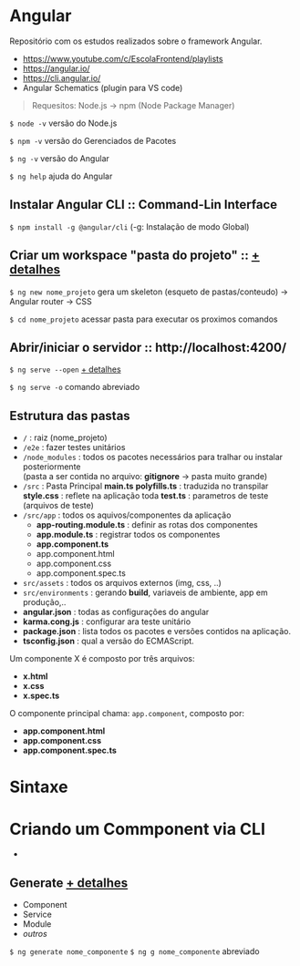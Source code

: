 # Angular
Repositório com os estudos realizados sobre o framework Angular.

- https://www.youtube.com/c/EscolaFrontend/playlists
- https://angular.io/
- https://cli.angular.io/
- Angular Schematics (plugin para VS code)

> Requesitos: Node.js -> npm (Node Package Manager)

`$ node -v` versão do Node.js 

`$ npm -v` versão do Gerenciados de Pacotes

`$ ng -v` versão do Angular

`$ ng help` ajuda do Angular

## Instalar Angular CLI :: Command-Lin Interface

`$ npm install -g @angular/cli`  (-g: Instalação de modo Global)

## Criar um workspace "pasta do projeto" :: [+ detalhes](https://angular.io/guide/strict-mode)

`$ ng new nome_projeto`  gera um skeleton (esqueto de pastas/conteudo) -> Angular router -> CSS

`$ cd nome_projeto`    acessar pasta para executar os proximos comandos

## Abrir/iniciar o servidor :: http://localhost:4200/

`$ ng serve --open`  [+ detalhes](https://angular.io/cli/serve )

`$ ng serve -o` comando abreviado

## Estrutura das pastas
- `/` : raiz (nome_projeto)
- `/e2e` : fazer testes unitários
- `/node_modules` : todos os pacotes necessários para tralhar ou instalar posteriormente <br>
(pasta a ser contida no arquivo: **gitignore** -> pasta muito grande)
- `/src` : Pasta Principal
    **main.ts**
    **polyfills.ts** : traduzida no transpilar
    **style.css** : reflete na aplicação toda
    **test.ts** : parametros de teste (arquivos de teste)
- `/src/app` : todos os aquivos/componentes da aplicação
    * **app-routing.module.ts** : definir as rotas dos componentes
    * **app.module.ts** : registrar todos os componentes
    * **app.component.ts** 
    * app.component.html
    * app.component.css
    * app.component.spec.ts
- `src/assets` : todos os arquivos externos (img, css, ..)
- `src/environments` : gerando **build**, variaveis de ambiente, app em produção,..
- **angular.json** : todas as configurações do angular
- **karma.cong.js** : configurar ara teste unitário
- **package.json** : lista todos os pacotes e versões contidos na aplicação.
- **tsconfig.json** : qual a versão do ECMAScript.

Um componente X é composto por três arquivos:
- **x.html**
- **x.css**
- **x.spec.ts**
 
O componente principal chama: `app.component`, composto por:
- **app.component.html**
- **app.component.css**
- **app.component.spec.ts**


# Sintaxe

# Criando um Commponent via CLI
* 
## Generate [+ detalhes](https://angular.io/cli/generate)

* Component
* Service
* Module
* _outros_

`$ ng generate nome_componente`
`$ ng g nome_componente` abreviado


